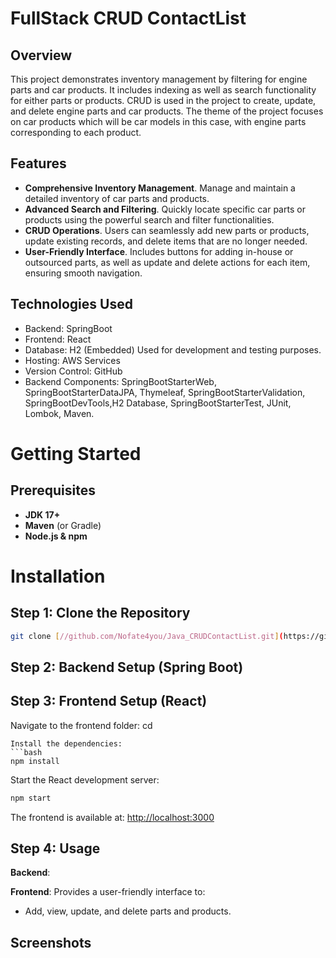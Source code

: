 # FullStack CRUD ContactList

## Overview
This project demonstrates inventory management by filtering for engine parts and car products. It includes indexing as well as search functionality for either parts or products. CRUD is used in the project to create, update, and delete engine parts and car products. The theme of the project focuses on car products which will be car models in this case, with engine parts corresponding to each product.

## Features
- **Comprehensive Inventory Management**. Manage and maintain a detailed inventory of car parts and products.
- **Advanced Search and Filtering**. Quickly locate specific car parts or products using the powerful search and filter functionalities.
- **CRUD Operations**. Users can seamlessly add new parts or products, update existing records, and delete items that are no longer needed.
- **User-Friendly Interface**. Includes buttons for adding in-house or outsourced parts, as well as update and delete actions for each item, ensuring smooth navigation.

## Technologies Used
- Backend: SpringBoot
- Frontend: React 
- Database: H2 (Embedded) Used for development and testing purposes.
- Hosting: AWS Services
- Version Control: GitHub
- Backend Components: SpringBootStarterWeb, SpringBootStarterDataJPA, Thymeleaf, SpringBootStarterValidation,
  SpringBootDevTools,H2 Database, SpringBootStarterTest, JUnit, Lombok, Maven.


# Getting Started

## Prerequisites
- **JDK 17+**
- **Maven** (or Gradle)
- **Node.js & npm**

# Installation

## Step 1: Clone the Repository
```bash
git clone [//github.com/Nofate4you/Java_CRUDContactList.git](https://github.com/Nofate4you/Java-Frameworks2.0.git)
```

## Step 2: Backend Setup (Spring Boot)


## Step 3: Frontend Setup (React)
Navigate to the frontend folder:
cd 
```
Install the dependencies:
```bash
npm install
```
Start the React development server:
```bash
npm start
```
The frontend is available at: [http://localhost:3000](http://localhost:3000)

## Step 4: Usage
**Backend**: 

**Frontend**: Provides a user-friendly interface to:
- Add, view, update, and delete parts and products.


## Screenshots 
